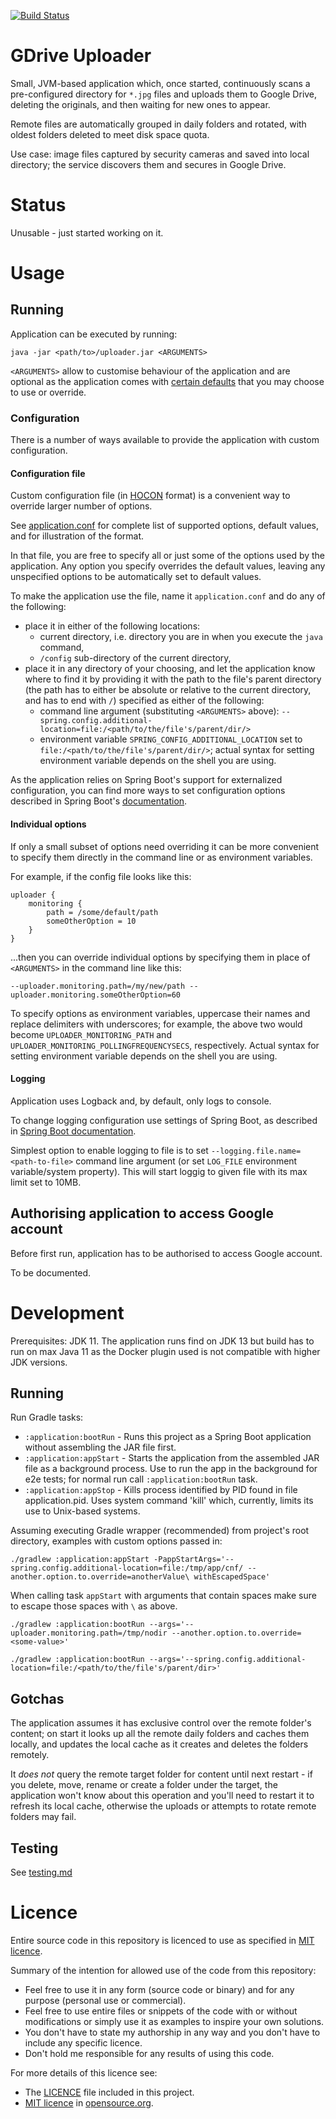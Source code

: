 [![Build Status](https://travis-ci.com/ziemsky/gdrive-uploader.svg?branch=master)](https://travis-ci.com/ziemsky/gdrive-uploader)

# GDrive Uploader
Small, JVM-based application which, once started, continuously scans a pre-configured directory for `*.jpg` files and
uploads them to Google Drive, deleting the originals, and then waiting for new ones to appear.

Remote files are automatically grouped in daily folders and rotated, with oldest folders deleted to meet disk space
quota.

Use case: image files captured by security cameras and saved into local directory; the service discovers them and
secures in Google Drive.

# Status
Unusable - just started working on it.

# Usage

## Running
Application can be executed by running:
```$bash
java -jar <path/to>/uploader.jar <ARGUMENTS>
```

`<ARGUMENTS>` allow to customise behaviour of the application and are optional as the application comes with
[certain defaults][application.conf] that you may choose to use or override. 

### Configuration
There is a number of ways available to provide the application with custom configuration.

#### Configuration file
Custom configuration file (in [HOCON] format) is a convenient way to override larger number of options.

See [application.conf] for complete list of supported options, default values, and for illustration of the format.

In that file, you are free to specify all or just some of the options used by the application. Any option you specify
overrides the default values, leaving any unspecified options to be automatically set to default values.

To make the application use the file, name it `application.conf` and do any of the following:
* place it in either of the following locations:
  * current directory, i.e. directory you are in when you execute the `java` command,
  * `/config` sub-directory of the current directory,
* place it in any directory of your choosing, and let the application know where to find it by
  providing it with the path to the file's parent directory (the path has to either be absolute or relative to the
  current directory, and has to end with `/`) specified as either of the following:
  * command line argument (substituting `<ARGUMENTS>` above): `--spring.config.additional-location=file:/<path/to/the/file's/parent/dir/>`
  * environment variable `SPRING_CONFIG_ADDITIONAL_LOCATION` set to `file:/<path/to/the/file's/parent/dir/>`;
    actual syntax for setting environment variable depends on the shell you are using. 

As the application relies on Spring Boot's support for externalized configuration, you can find more ways to set
configuration options described in Spring Boot's [documentation][spring-boot-ext-config].

#### Individual options
If only a small subset of options need overriding it can be more convenient to specify them directly in the command line
or as environment variables.

For example, if the config file looks like this:
```
uploader {
    monitoring {
        path = /some/default/path
        someOtherOption = 10
    }
}
```
...then you can override individual options by specifying them in place of `<ARGUMENTS>` in the command line like this:
```
--uploader.monitoring.path=/my/new/path --uploader.monitoring.someOtherOption=60 
```

To specify options as environment variables, uppercase their names and replace delimiters with underscores;
for example, the above two would become `UPLOADER_MONITORING_PATH` and `UPLOADER_MONITORING_POLLINGFREQUENCYSECS`,
respectively. Actual syntax for setting environment variable depends on the shell you are using.

#### Logging
Application uses Logback and, by default, only logs to console.

To change logging configuration use settings of Spring Boot, as described in [Spring Boot documentation][spring-boot-logging].

Simplest option to enable logging to file is to set `--logging.file.name=<path-to-file>` command line argument
(or set `LOG_FILE` environment variable/system property). This will start loggig to given file with its max limit set to 10MB.  

## Authorising application to access Google account
Before first run, application has to be authorised to access Google account.

To be documented.

# Development

Prerequisites: JDK 11. The application runs find on JDK 13 but build has to run on max Java 11 as the Docker plugin
used is not compatible with higher JDK versions.

## Running

Run Gradle tasks:

* `:application:bootRun` - Runs this project as a Spring Boot application without assembling the JAR file first.
* `:application:appStart` - Starts the application from the assembled JAR file as a background process. Use to run the
  app in the background for e2e tests; for normal run call `:application:bootRun` task.
* `:application:appStop` - Kills process identified by PID found in file application.pid. Uses system command 'kill' which,
  currently, limits its use to Unix-based systems.

Assuming executing Gradle wrapper (recommended) from project's root directory, examples with custom options passed in:
```
./gradlew :application:appStart -PappStartArgs='--spring.config.additional-location=file:/tmp/app/cnf/ --another.option.to.override=anotherValue\ withEscapedSpace'
```
When calling task `appStart` with arguments that contain spaces make sure to escape those spaces with `\` as above.  

```
./gradlew :application:bootRun --args='--uploader.monitoring.path=/tmp/nodir --another.option.to.override=<some-value>'
```

```
./gradlew :application:bootRun --args='--spring.config.additional-location=file:/<path/to/the/file's/parent/dir>'
```

## Gotchas
The application assumes it has exclusive control over the remote folder's content; on start it looks up all the remote
daily folders and caches them locally, and updates the local cache as it creates and deletes the folders remotely.

It _does not_ query the remote target folder for content until next restart - if you delete, move, rename or create
a folder under the target, the application won't know about this operation and you'll need to restart it to refresh its
local cache, otherwise the uploads or attempts to rotate remote folders may fail.    

## Testing
See [testing.md](testing.md)

# Licence
Entire source code in this repository is licenced to use as specified in [MIT licence][opensource.org-mit].

Summary of the intention for allowed use of the code from this repository: 
* Feel free to use it in any form (source code or binary) and for any purpose (personal use or commercial).
* Feel free to use entire files or snippets of the code with or without modifications or simply use it as examples to
  inspire your own solutions.
* You don't have to state my authorship in any way and you don't have to include any specific licence.
* Don't hold me responsible for any results of using this code.

For more details of this licence see:
* The [LICENCE](LICENCE) file included in this project.
* [MIT licence][opensource.org-mit] in [opensource.org].


[application.conf]:       https://github.com/ziemsky/gdrive-uploader/blob/master/application/src/main/resources/application.properties
[HOCON]:                  https://github.com/lightbend/config/blob/master/HOCON.md
[opensource.org]:         https://opensource.org/    
[opensource.org-mit]:     https://opensource.org/licenses/MIT
[spring-boot-ext-config]: https://docs.spring.io/spring-boot/docs/current/reference/html/boot-features-external-config.html
[spring-boot-logging]:    https://docs.spring.io/spring-boot/docs/current/reference/html/spring-boot-features.html#boot-features-logging
[logback-config]:         http://logback.qos.ch/manual/configuration.html                